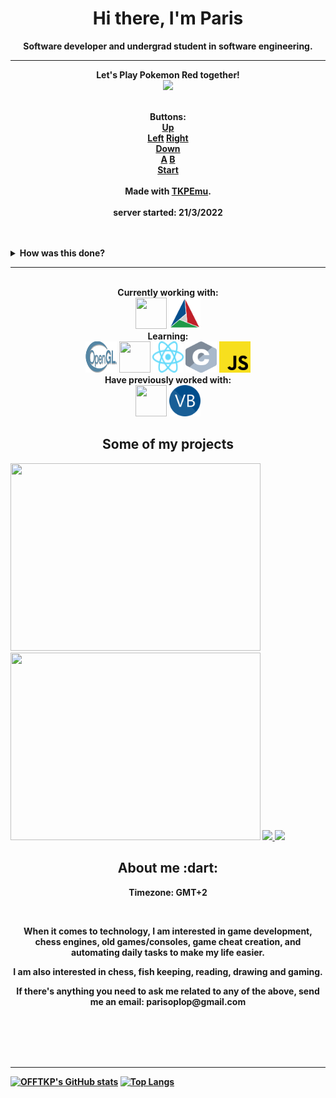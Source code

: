 <p>
  <h1 align="center"><b>Hi there, I'm Paris</h1>
</p>

<p align="center">Software developer and undergrad student in software engineering.</p>

----

<p align="center">
  Let's Play Pokemon Red together!<br/>
  <img src="http://emulatorserv.vps.webdock.io:8080/i?test=5" width=320/><br/>
</p>
<p align="center">
  <br/>Buttons: <br/>
  <a href="http://emulatorserv.vps.webdock.io:8080/p?action=1&callback=http://github.com/OFFTKP/">Up</a>
  <br/>
  <a href="http://emulatorserv.vps.webdock.io:8080/p?action=4&callback=http://github.com/OFFTKP/">Left</a>
  <a href="http://emulatorserv.vps.webdock.io:8080/p?action=2&callback=http://github.com/OFFTKP/">Right</a>
  <br/>
  <a href="http://emulatorserv.vps.webdock.io:8080/p?action=3&callback=http://github.com/OFFTKP/">Down</a> <br/>
  <a href="http://emulatorserv.vps.webdock.io:8080/p?action=5&callback=http://github.com/OFFTKP/">A</a>
  <a href="http://emulatorserv.vps.webdock.io:8080/p?action=6&callback=http://github.com/OFFTKP/">B</a><br/>
  <a href="http://emulatorserv.vps.webdock.io:8080/p?action=7&callback=http://github.com/OFFTKP/">Start</a>
  <br/><br/>
  Made with <a href="https://github.com/OFFTKP/TKPEmu">TKPEmu</a>.<br/>
  <br/>server started: 21/3/2022<br/>
  <br/><br/>
  
</p>
<p align="center">
  <details>
   <summary>How was this done?</summary>
    <br/>
   First, let me make it clear that this is not my idea. Props to <a href="https://github.com/HFO4">HFO4</a>, check their profile page.<br/><br/>
   This was made possible with <a href="https://github.com/OFFTKP/TKPEmu">TKPEmu</a>. <br/><br/>
    
   TKPEmu is an open-source emulator and my favorite hobby project. It's a normal emulator with a GUI, disassembler etc. and one of its functionalities is playing games through a very simple web server.<br/><br/>
  Every button is a simple get request to a vps running TKPEmu.<br/>
  You can customize it to create your own webserver! I will make a tutorial for this in the future. <br/><br/>
    
  Email me if you need help: parisoplop@gmail.com
  </details>
</p>

---

<p align="center">
  <br/>Currently working with:<br/>
  <img width="50" height="50" src="https://isocpp.org/assets/images/cpp_logo.png"/>
  <img width="50" height="50" src="cmake.png"/>
  <br/>Learning:<br/>
  <img width="50" height="50" src="Opengl-logo.svg"/>
  <img width="50" height="50" src="https://go.dev/images/go-logo-white.svg"/>
  <img width="50" height="50" src="React-icon.svg"/>
  <img width="50" height="50" src="c-icon.svg"/>
  <img width="50" height="50" src="js-icon.svg"/>
  <br/>Have previously worked with:<br/>
  <img width="50" height="50" src="https://seeklogo.com/images/C/c-sharp-c-logo-02F17714BA-seeklogo.com.png"/>
  <img width="50" height="50" src="vb-icon.svg"/>
</p>
<p align="center">
  <h2 align="center">Some of my projects</h2>
  <img width="400" height="300" src="https://github.com/OFFTKP/TKPEmu/blob/master/TKPEmu/screen.png"/>
  <img width="400" height="300" src="https://i.imgur.com/Gc0gmXK.png"/>
  <a href="https://github.com/OFFTKP/TKPEmu">
    <img align="" src="https://github-readme-stats.vercel.app/api/pin/?username=OFFTKP&repo=TKPEmu&theme=tokyonight" />
  </a>
  <a href="https://github.com/OFFTKP/AnnouncementHelper">
    <img align="" src="https://github-readme-stats.vercel.app/api/pin/?username=OFFTKP&repo=AnnouncementHelper&theme=tokyonight" />
  </a>
</p>
<p>
  <h2 align="center">About me :dart:</h2>
</p>
<p align="center">
  Timezone: GMT+2
</p></br>
<p align="center">
  When it comes to technology, I am interested in game development, chess engines, old games/consoles, game cheat creation, and automating daily tasks to make my life easier.
</p>
<p align="center">
  I am also interested in chess, fish keeping, reading, drawing and gaming.
</p>
<p align="center">
  If there's anything you need to ask me related to any of the above, send me an email: parisoplop@gmail.com
</p>
</br></br></br>
</br>

----

[![OFFTKP's GitHub stats](https://github-readme-stats.vercel.app/api?username=offtkp&theme=tokyonight)](https://github.com/anuraghazra/github-readme-stats)
[![Top Langs](https://github-readme-stats.vercel.app/api/top-langs/?username=offtkp&exclude_repo=glad-stable&layout=compact&theme=tokyonight)](https://github.com/anuraghazra/github-readme-stats)
